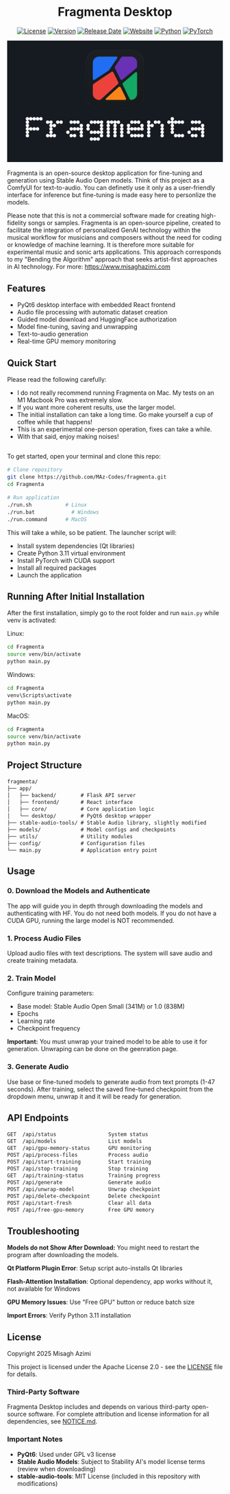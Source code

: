 <div align="center">

# Fragmenta Desktop

[![License](https://img.shields.io/badge/License-Apache_2.0-blue.svg)](https://opensource.org/licenses/Apache-2.0)
[![Version](https://img.shields.io/badge/version-0.0.1-green.svg)](https://github.com/MAz-Codes/fragmenta/releases)
[![Release Date](https://img.shields.io/badge/release-October_2025-orange.svg)](https://github.com/MAz-Codes/fragmenta)
[![Website](https://img.shields.io/badge/website-Fragmenta-purple.svg)](https://www.misaghazimi.com/fragmenta)
[![Python](https://img.shields.io/badge/python-3.11-blue.svg)](https://www.python.org/)
[![PyTorch](https://img.shields.io/badge/PyTorch-2.0+-red.svg)](https://pytorch.org/)

![Header Image](app/frontend/public/fragmenta_background.png)

</div>

Fragmenta is an open-source desktop application for fine-tuning and generation using Stable Audio Open models. Think of this project as a ComfyUI for text-to-audio. You can definetly use it only as a user-friendly interface for inference but fine-tuning is made easy here to personlize the models. 

Please note that this is not a commercial software made for creating high-fidelity songs or samples. Fragmenta is an open-source pipeline, created to facilitate the integration of personalized GenAI technology within the musical workflow for musicians and composers without the need for coding or knowledge of machine learning. It is therefore more suitable for experimental music and sonic arts applications. This approach corresponds to my "Bending the Algorithm" approach that seeks artist-first approaches in AI technology. For more: https://www.misaghazimi.com

## Features

- PyQt6 desktop interface with embedded React frontend
- Audio file processing with automatic dataset creation
- Guided model download and HuggingFace authorization
- Model fine-tuning, saving and unwrapping
- Text-to-audio generation
- Real-time GPU memory monitoring

## Quick Start

Please read the following carefully:

- I do not really recommend running Fragmenta on Mac. My tests on an M1 Macbook Pro was extremely slow. 
- If you want more coherent results, use the larger model.
- The initial installation can take a long time. Go make yourself a cup of coffee while that happens!
- This is an experimental one-person operation, fixes can take a while.
- With that said, enjoy making noises! 

##

To get started, open your terminal and clone this repo:

```bash
# Clone repository
git clone https://github.com/MAz-Codes/fragmenta.git
cd Fragmenta
```
```bash
# Run application
./run.sh           # Linux
./run.bat            # Windows
./run.command      # MacOS
```

This will take a while, so be patient. The launcher script will:
- Install system dependencies (Qt libraries)
- Create Python 3.11 virtual environment
- Install PyTorch with CUDA support
- Install all required packages
- Launch the application

## Running After Initial Installation

After the first installation, simply go to the root folder and run ```main.py``` while venv is activated:

Linux:
```bash
cd Fragmenta
source venv/bin/activate
python main.py
```

Windows:
```bash
cd Fragmenta
venv\Scripts\activate
python main.py
```

MacOS:
```bash
cd Fragmenta
source venv/bin/activate
python main.py
```

## Project Structure

```
fragmenta/
├── app/
│   ├── backend/        # Flask API server
│   ├── frontend/       # React interface
│   ├── core/           # Core application logic
│   └── desktop/        # PyQt6 desktop wrapper
├── stable-audio-tools/ # Stable Audio library, slightly modified
├── models/             # Model configs and checkpoints
├── utils/              # Utility modules
├── config/             # Configuration files
└── main.py             # Application entry point
```

## Usage

### 0. Download the Models and Authenticate

The app will guide you in depth through downloading the models and authenticating with HF. You do not need both models. If you do not have a CUDA GPU, running the large model is NOT recommended. 

### 1. Process Audio Files

Upload audio files with text descriptions. The system will save audio and create training metadata.

### 2. Train Model

Configure training parameters:
- Base model: Stable Audio Open Small (341M) or 1.0 (838M)
- Epochs
- Learning rate
- Checkpoint frequency

**Important:** You must unwrap your trained model to be able to use it for generation. Unwraping can be done on the geenration page.

### 3. Generate Audio

Use base or fine-tuned models to generate audio from text prompts (1-47 seconds). 
After training, select the saved fine-tuned checkpoint from the dropdown menu, unwrap it and it will be ready for generation.

## API Endpoints

```
GET  /api/status                 System status
GET  /api/models                 List models
GET  /api/gpu-memory-status      GPU monitoring
POST /api/process-files          Process audio
POST /api/start-training         Start training
POST /api/stop-training          Stop training
GET  /api/training-status        Training progress
POST /api/generate               Generate audio
POST /api/unwrap-model           Unwrap checkpoint
POST /api/delete-checkpoint      Delete checkpoint
POST /api/start-fresh            Clear all data
POST /api/free-gpu-memory        Free GPU memory
```


## Troubleshooting

**Models do not Show After Download:** You might need to restart the program after downloading the models. 

**Qt Platform Plugin Error**: Setup script auto-installs Qt libraries

**Flash-Attention Installation**: Optional dependency, app works without it, not available for Windows 

**GPU Memory Issues**: Use "Free GPU" button or reduce batch size

**Import Errors**: Verify Python 3.11 installation

## License

Copyright 2025 Misagh Azimi

This project is licensed under the Apache License 2.0 - see the [LICENSE](LICENSE) file for details.

### Third-Party Software

Fragmenta Desktop includes and depends on various third-party open-source software. For complete attribution and license information for all dependencies, see [NOTICE.md](NOTICE.md).

### Important Notes

- **PyQt6**: Used under GPL v3 license
- **Stable Audio Models**: Subject to Stability AI's model license terms (review when downloading)
- **stable-audio-tools**: MIT License (included in this repository with modifications)
